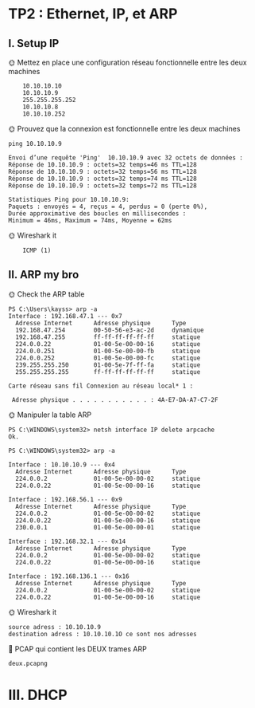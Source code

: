 

# TP2 : Ethernet, IP, et ARP

## I. Setup IP

🌞 Mettez en place une configuration réseau fonctionnelle entre les deux machines

``````
    10.10.10.10
    10.10.10.9
    255.255.255.252
    10.10.10.8
    10.10.10.252
``````
🌞 Prouvez que la connexion est fonctionnelle entre les deux machines

``````
ping 10.10.10.9

Envoi d’une requête 'Ping'  10.10.10.9 avec 32 octets de données :
Réponse de 10.10.10.9 : octets=32 temps=46 ms TTL=128
Réponse de 10.10.10.9 : octets=32 temps=56 ms TTL=128
Réponse de 10.10.10.9 : octets=32 temps=74 ms TTL=128
Réponse de 10.10.10.9 : octets=32 temps=72 ms TTL=128

Statistiques Ping pour 10.10.10.9:
Paquets : envoyés = 4, reçus = 4, perdus = 0 (perte 0%),
Durée approximative des boucles en millisecondes :
Minimum = 46ms, Maximum = 74ms, Moyenne = 62ms  
``````
🌞 Wireshark it

``````
    ICMP (1)
``````
## II. ARP my bro

🌞 Check the ARP table

``````
PS C:\Users\kayss> arp -a
Interface : 192.168.47.1 --- 0x7
  Adresse Internet      Adresse physique      Type
  192.168.47.254        00-50-56-e3-ac-2d     dynamique
  192.168.47.255        ff-ff-ff-ff-ff-ff     statique
  224.0.0.22            01-00-5e-00-00-16     statique
  224.0.0.251           01-00-5e-00-00-fb     statique
  224.0.0.252           01-00-5e-00-00-fc     statique
  239.255.255.250       01-00-5e-7f-ff-fa     statique
  255.255.255.255       ff-ff-ff-ff-ff-ff     statique
  ``````
  ``````
  Carte réseau sans fil Connexion au réseau local* 1 :

   Adresse physique . . . . . . . . . . . : 4A-E7-DA-A7-C7-2F
   ``````
   🌞 Manipuler la table ARP

   ``````
   PS C:\WINDOWS\system32> netsh interface IP delete arpcache
Ok.
``````
``````
PS C:\WINDOWS\system32> arp -a

Interface : 10.10.10.9 --- 0x4
  Adresse Internet      Adresse physique      Type
  224.0.0.2             01-00-5e-00-00-02     statique
  224.0.0.22            01-00-5e-00-00-16     statique

Interface : 192.168.56.1 --- 0x9
  Adresse Internet      Adresse physique      Type
  224.0.0.2             01-00-5e-00-00-02     statique
  224.0.0.22            01-00-5e-00-00-16     statique
  230.0.0.1             01-00-5e-00-00-01     statique

Interface : 192.168.32.1 --- 0x14
  Adresse Internet      Adresse physique      Type
  224.0.0.2             01-00-5e-00-00-02     statique
  224.0.0.22            01-00-5e-00-00-16     statique

Interface : 192.168.136.1 --- 0x16
  Adresse Internet      Adresse physique      Type
  224.0.0.2             01-00-5e-00-00-02     statique
  224.0.0.22            01-00-5e-00-00-16     statique
  ``````
  🌞 Wireshark it

  ``````
  source adress : 10.10.10.9
destination adress : 10.10.10.1O ce sont nos adresses
``````
🦈 PCAP qui contient les DEUX trames ARP

``````
deux.pcapng
``````

# III. DHCP